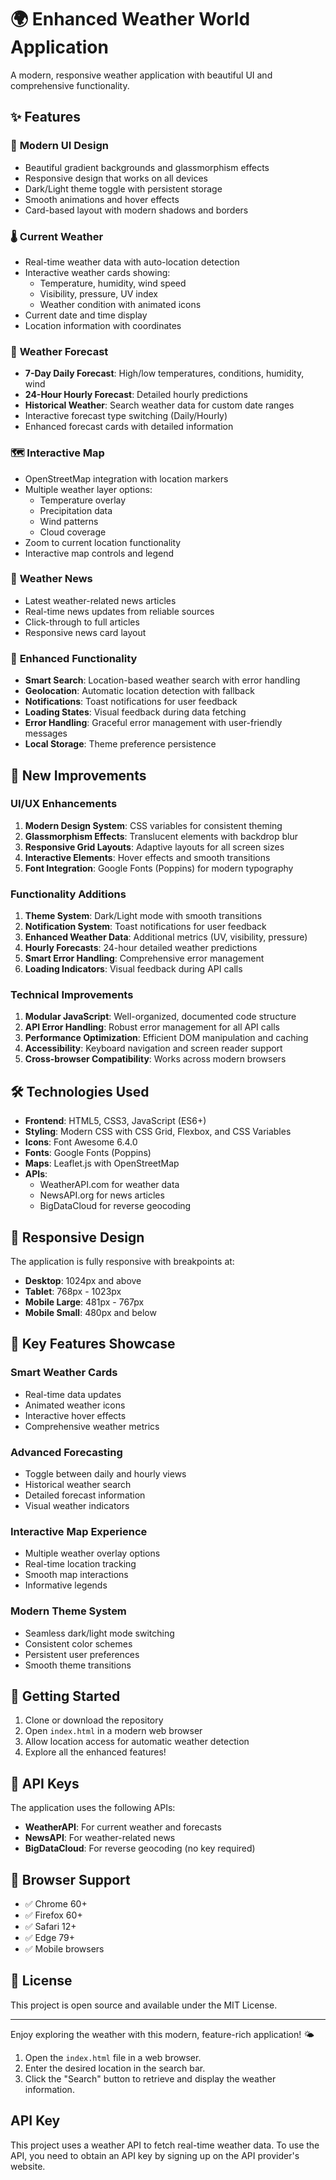 # 🌍 Enhanced Weather World Application

A modern, responsive weather application with beautiful UI and comprehensive functionality.

## ✨ Features

### 🎨 **Modern UI Design**
- Beautiful gradient backgrounds and glassmorphism effects
- Responsive design that works on all devices
- Dark/Light theme toggle with persistent storage
- Smooth animations and hover effects
- Card-based layout with modern shadows and borders

### 🌡️ **Current Weather**
- Real-time weather data with auto-location detection
- Interactive weather cards showing:
  - Temperature, humidity, wind speed
  - Visibility, pressure, UV index
  - Weather condition with animated icons
- Current date and time display
- Location information with coordinates

### 📅 **Weather Forecast**
- **7-Day Daily Forecast**: High/low temperatures, conditions, humidity, wind
- **24-Hour Hourly Forecast**: Detailed hourly predictions
- **Historical Weather**: Search weather data for custom date ranges
- Interactive forecast type switching (Daily/Hourly)
- Enhanced forecast cards with detailed information

### 🗺️ **Interactive Map**
- OpenStreetMap integration with location markers
- Multiple weather layer options:
  - Temperature overlay
  - Precipitation data
  - Wind patterns
  - Cloud coverage
- Zoom to current location functionality
- Interactive map controls and legend

### 📰 **Weather News**
- Latest weather-related news articles
- Real-time news updates from reliable sources
- Click-through to full articles
- Responsive news card layout

### 🔧 **Enhanced Functionality**
- **Smart Search**: Location-based weather search with error handling
- **Geolocation**: Automatic location detection with fallback
- **Notifications**: Toast notifications for user feedback
- **Loading States**: Visual feedback during data fetching
- **Error Handling**: Graceful error management with user-friendly messages
- **Local Storage**: Theme preference persistence

## 🚀 **New Improvements**

### **UI/UX Enhancements**
1. **Modern Design System**: CSS variables for consistent theming
2. **Glassmorphism Effects**: Translucent elements with backdrop blur
3. **Responsive Grid Layouts**: Adaptive layouts for all screen sizes
4. **Interactive Elements**: Hover effects and smooth transitions
5. **Font Integration**: Google Fonts (Poppins) for modern typography

### **Functionality Additions**
1. **Theme System**: Dark/Light mode with smooth transitions
2. **Notification System**: Toast notifications for user feedback
3. **Enhanced Weather Data**: Additional metrics (UV, visibility, pressure)
4. **Hourly Forecasts**: 24-hour detailed weather predictions
5. **Smart Error Handling**: Comprehensive error management
6. **Loading Indicators**: Visual feedback during API calls

### **Technical Improvements**
1. **Modular JavaScript**: Well-organized, documented code structure
2. **API Error Handling**: Robust error management for all API calls
3. **Performance Optimization**: Efficient DOM manipulation and caching
4. **Accessibility**: Keyboard navigation and screen reader support
5. **Cross-browser Compatibility**: Works across modern browsers

## 🛠️ **Technologies Used**

- **Frontend**: HTML5, CSS3, JavaScript (ES6+)
- **Styling**: Modern CSS with CSS Grid, Flexbox, and CSS Variables
- **Icons**: Font Awesome 6.4.0
- **Fonts**: Google Fonts (Poppins)
- **Maps**: Leaflet.js with OpenStreetMap
- **APIs**: 
  - WeatherAPI.com for weather data
  - NewsAPI.org for news articles
  - BigDataCloud for reverse geocoding

## 📱 **Responsive Design**

The application is fully responsive with breakpoints at:
- **Desktop**: 1024px and above
- **Tablet**: 768px - 1023px
- **Mobile Large**: 481px - 767px
- **Mobile Small**: 480px and below

## 🌟 **Key Features Showcase**

### **Smart Weather Cards**
- Real-time data updates
- Animated weather icons
- Interactive hover effects
- Comprehensive weather metrics

### **Advanced Forecasting**
- Toggle between daily and hourly views
- Historical weather search
- Detailed forecast information
- Visual weather indicators

### **Interactive Map Experience**
- Multiple weather overlay options
- Real-time location tracking
- Smooth map interactions
- Informative legends

### **Modern Theme System**
- Seamless dark/light mode switching
- Consistent color schemes
- Persistent user preferences
- Smooth theme transitions

## 🚀 **Getting Started**

1. Clone or download the repository
2. Open `index.html` in a modern web browser
3. Allow location access for automatic weather detection
4. Explore all the enhanced features!

## 🔑 **API Keys**

The application uses the following APIs:
- **WeatherAPI**: For current weather and forecasts
- **NewsAPI**: For weather-related news
- **BigDataCloud**: For reverse geocoding (no key required)

## 🌈 **Browser Support**

- ✅ Chrome 60+
- ✅ Firefox 60+
- ✅ Safari 12+
- ✅ Edge 79+
- ✅ Mobile browsers

## 📄 **License**

This project is open source and available under the MIT License.

---

Enjoy exploring the weather with this modern, feature-rich application! 🌤️

1. Open the `index.html` file in a web browser.
2. Enter the desired location in the search bar.
3. Click the "Search" button to retrieve and display the weather information.

## API Key

This project uses a weather API to fetch real-time weather data. To use the API, you need to obtain an API key by signing up on the API provider's website.

